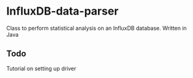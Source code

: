 # InfluxDB-data-parser

Class to perform statistical analysis on an InfluxDB database. Written in Java

## Todo
Tutorial on setting up driver
